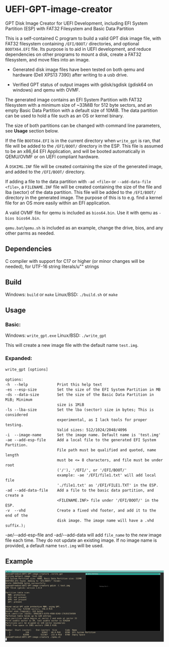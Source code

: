 # UEFI-GPT-image-creator
GPT Disk Image Creator for UEFI Development, including EFI System Partition (ESP) with FAT32 Filesystem and Basic Data Partition

This is a self-contained C program to build a valid GPT disk image file, with FAT32 filesystem containing `/EFI/BOOT/` directories, and optional `BOOTX64.EFI` file.
Its purpose is to aid in UEFI development, and reduce dependencies on other programs to mount a disk, create a FAT32 filesystem, and move files into an image.

- Generated disk image files have been tested on both qemu and hardware (Dell XPS13 7390) after writing to a usb drive.

- Verified GPT status of output images with gdisk/sgdisk (gdisk64 on windows) and qemu with OVMF.

The generated image contains an EFI System Partition with FAT32 filesystem with a minimum size of ~33MiB for 512 byte sectors, and an empty Basic Data Partition with a default size of 10MiB.
The data partition can be used to hold a file such as an OS or kernel binary.

The size of both partitions can be changed with command line parameters, see **Usage** section below.

If the file `BOOTX64.EFI` is in the current directory when `write_gpt` is ran, that file will be added to the `/EFI/BOOT/` directory in the ESP.
This file is assumed to be an x86_64 EFI Application, and will be booted automatically in QEMU/OVMF or on UEFI compliant hardware.

A `DSKIMG.INF` file will be created containing the size of the generated image, and added to the `/EFI/BOOT/` directory.

If adding a file to the data partition with `-ad <file>` or `--add-data-file <file>`, a `FILENAME.INF` file will be created containing the size of the file and lba (sector) of the data partition.
This file will be added to the `/EFI/BOOT/` directory in the generated image. The purpose of this is to e.g. find a kernel file for an OS more easily within an EFI application.

A valid OVMF file for qemu is included as `bios64.bin`. Use it with qemu as `-bios bios64.bin`.

`qemu.bat`/`qemu.sh` is included as an example, change the drive, bios, and any other parms as needed.

## Dependencies
C compiler with support for C17 or higher (or minor changes will be needed), for UTF-16 string literals/u"" strings

## Build
Windows: `build` or `make`
Linux/BSD: `./build.sh` or `make`

## Usage
### Basic:
Windows: `write_gpt.exe`
Linux/BSD: `./write_gpt`

This will create a new image file with the default name `test.img`.

### Expanded:
```console
write_gpt [options]

options:
-h  --help             Print this help text
-es --esp-size         Set the size of the EFI System Partition in MB
-ds --data-size        Set the size of the Basic Data Partition in MiB; Minimum 
                       size is 1MiB 
-ls --lba-size         Set the lba (sector) size in bytes; This is considered
                       experimental, as I lack tools for proper testing.
                       Valid sizes: 512/1024/2048/4096 
-i  --image-name       Set the image name. Default name is 'test.img'
-ae --add-esp-file     Add a local file to the generated EFI System Partition.
                       File path must be qualified and quoted, name length
                       must be <= 8 characters, and file must be under root
                       ('/'), '/EFI/', or '/EFI/BOOT/'
                       example: -ae '/EFI/file1.txt' will add local file
                       './file1.txt' as '/EFI/FILE1.TXT' in the ESP.
-ad --add-data-file    Add a file to the basic data partition, and create a
                       <FILENAME.INF> file under '/EFI/BOOT/' in the ESP.
-v  --vhd              Create a fixed vhd footer, and add it to the end of the
                       disk image. The image name will have a .vhd suffix.);
```

-ae/--add-esp-file and -ad/--add-data will add `file_name` to the *new* image file each time. They do not update an existing image.
If no image name is provided, a default name `test.img` will be used.

## Example
![Example screenshot](./example_6-01-22.png "Showing an example of running a generated image in qemu.")
